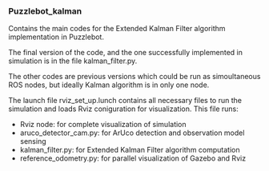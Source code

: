 ### Puzzlebot_kalman

Contains the main codes for the Extended Kalman Filter algorithm implementation in Puzzlebot.

The final version of the code, and the one successfully implemented in simulation is in the file kalman_filter.py.

The other codes are previous versions which could be run as simoultaneous ROS nodes, but ideally Kalman algorithm is in only one node.

The launch file rviz_set_up.lunch contains all necessary files to run the simulation and loads Rviz coniguration for visualization.
This file runs:
- Rviz node: for complete visualization of simulation
- aruco_detector_cam.py: for ArUco detection and observation model sensing
- kalman_filter.py: for Extended Kalman Filter algorithm computation
- reference_odometry.py: for parallel visualization of Gazebo and Rviz

